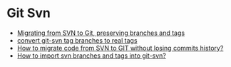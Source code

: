 # Git Svn
* [Migrating from SVN to Git, preserving branches and tags](http://www.sailmaker.co.uk/blog/2013/05/05/migrating-from-svn-to-git-preserving-branches-and-tags-3/)
* [convert git-svn tag branches to real tags](http://gitready.com/advanced/2009/02/16/convert-git-svn-tag-branches-to-real-tags.html)
* [How to migrate code from SVN to GIT without losing commits history?](http://stackoverflow.com/questions/9211405/how-to-migrate-code-from-svn-to-git-without-losing-commits-history)
* [How to import svn branches and tags into git-svn?](http://stackoverflow.com/questions/2244252/how-to-import-svn-branches-and-tags-into-git-svn)